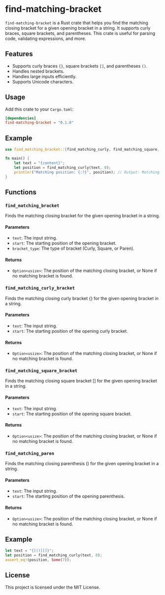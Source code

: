 
# find-matching-bracket

`find-matching-bracket` is a Rust crate that helps you find the matching closing bracket for a given opening bracket in a string. It supports curly braces, square brackets, and parentheses. This crate is useful for parsing code, validating expressions, and more.

## Features

- Supports curly braces `{}`, square brackets `[]`, and parentheses `()`.
- Handles nested brackets.
- Handles large inputs efficiently.
- Supports Unicode characters.

## Usage

Add this crate to your `Cargo.toml`:

```toml
[dependencies]
find-matching-bracket = "0.1.0"
```

## Example

```rust
use find_matching_bracket::{find_matching_curly, find_matching_square, find_matching_paren};

fn main() {
    let text = "{content}";
    let position = find_matching_curly(text, 0);
    println!("Matching position: {:?}", position); // Output: Matching position: Some(8)
}
```

## Functions

### `find_matching_bracket`
Finds the matching closing bracket for the given opening bracket in a string.

#### Parameters

- `text`: The input string.
- `start`: The starting position of the opening bracket.
- `bracket_type`: The type of bracket (Curly, Square, or Paren).

#### Returns
- `Option<usize>`: The position of the matching closing bracket, or None if no matching bracket is found.

### `find_matching_curly_bracket`
Finds the matching closing curly bracket {} for the given opening bracket in a string.

#### Parameters
- `text`: The input string.
- `start`: The starting position of the opening curly bracket.

#### Returns
- `Option<usize>`: The position of the matching closing bracket, or None if no matching bracket is found.

### `find_matching_square_bracket`
Finds the matching closing square bracket [] for the given opening bracket in a string.

#### Parameters
- `text`: The input string.
- `start`: The starting position of the opening square bracket.

#### Returns
- `Option<usize>`: The position of the matching closing bracket, or None if no matching bracket is found.

### `find_matching_paren`
Finds the matching closing parenthesis () for the given opening bracket in a string.

#### Parameters
- `text`: The input string.
- `start`: The starting position of the opening parenthesis.

#### Returns
- `Option<usize>`: The position of the matching closing bracket, or None if no matching bracket is found.

## Example
```rust
let text = "{[()][]}";
let position = find_matching_curly(text, 0);
assert_eq!(position, Some(7));
```

## License
This project is licensed under the MIT License.
